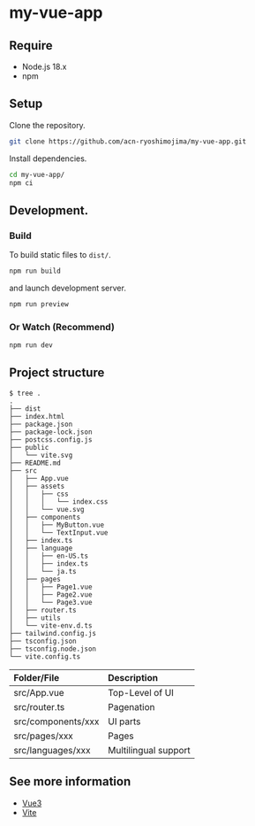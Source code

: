 # my-vue-app

## Require
- Node.js 18.x
- npm

## Setup
Clone the repository.  
```bash
git clone https://github.com/acn-ryoshimojima/my-vue-app.git
```

Install dependencies.  
```bash
cd my-vue-app/
npm ci
```

## Development.
### Build
To build static files to `dist/`.
```bash
npm run build
```

and launch development server.
```bash
npm run preview
```

### Or Watch (Recommend)
```bash
npm run dev
```

## Project structure
```
$ tree .
.
├── dist
├── index.html
├── package.json
├── package-lock.json
├── postcss.config.js
├── public
│   └── vite.svg
├── README.md
├── src
│   ├── App.vue
│   ├── assets
│   │   ├── css
│   │   │   └── index.css
│   │   └── vue.svg
│   ├── components
│   │   ├── MyButton.vue
│   │   └── TextInput.vue
│   ├── index.ts
│   ├── language
│   │   ├── en-US.ts
│   │   ├── index.ts
│   │   └── ja.ts
│   ├── pages
│   │   ├── Page1.vue
│   │   ├── Page2.vue
│   │   └── Page3.vue
│   ├── router.ts
│   ├── utils
│   └── vite-env.d.ts
├── tailwind.config.js
├── tsconfig.json
├── tsconfig.node.json
└── vite.config.ts
```

|Folder/File|Description|
|:--|:--|
|src/App.vue|Top-Level of UI|
|src/router.ts|Pagenation|
|src/components/xxx|UI parts|
|src/pages/xxx|Pages|
|src/languages/xxx|Multilingual support|

## See more information
- [Vue3](https://ja.vuejs.org/)
- [Vite](https://vitejs.dev/)